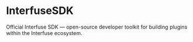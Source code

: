 # InterfuseSDK
Official Interfuse SDK — open-source developer toolkit for building plugins within the Interfuse ecosystem.
